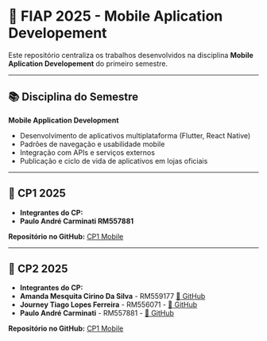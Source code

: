 # 🚀 FIAP 2025 - Mobile Aplication Developement
Este repositório centraliza os trabalhos desenvolvidos na disciplina **Mobile Aplication Developement** do primeiro semestre.

---

## 📚 Disciplina do Semestre

**Mobile Application Development**  
   - Desenvolvimento de aplicativos multiplataforma (Flutter, React Native)  
   - Padrões de navegação e usabilidade mobile  
   - Integração com APIs e serviços externos  
   - Publicação e ciclo de vida de aplicativos em lojas oficiais
     
---

## 🎯 CP1 2025

   - **Integrantes do CP:**  
   - **Paulo André Carminati RM557881**  


**Repositório no GitHub:** [CP1 Mobile](https://github.com/carmipa/CP2025_primeiro_semestre/tree/main/mobile_aplication_development/cp_rm557881-Paulo)

--- 

## 🎯 CP2 2025

   - **Integrantes do CP:**  
   - **Amanda Mesquita Cirino Da Silva** - RM559177 [🔗 GitHub](https://github.com/mandyy14)
   - **Journey Tiago Lopes Ferreira** - RM556071 - [🔗 GitHub](https://github.com/JouTiago)
   - **Paulo André Carminati** - RM557881 - [🔗 GitHub](https://github.com/carmipa)


**Repositório no GitHub:** [CP1 Mobile](https://github.com/carmipa/mobile_aplication_development_CP_1SEM/tree/main/cp2/Cp2_api)